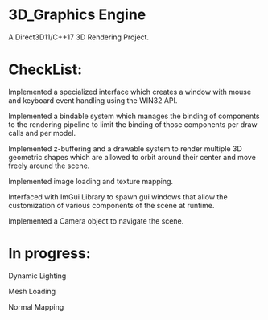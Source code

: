 # 3D_Graphics Engine

A Direct3D11/C++17 3D Rendering Project.

# CheckList:
Implemented a specialized interface which creates a window with mouse and keyboard event handling using the WIN32 API.

Implemented a bindable system which manages the binding of components to the rendering pipeline to limit the binding of those components per draw calls and per model.

Implemented z-buffering and a drawable system to render multiple 3D geometric shapes which are allowed to orbit around their center and move freely around the scene.

Implemented image loading and texture mapping.

Interfaced with ImGui Library to spawn gui windows that allow the customization of various components of the scene at runtime.

Implemented a Camera object to navigate the scene.

# In progress:

Dynamic Lighting

Mesh Loading

Normal Mapping

